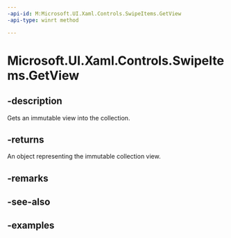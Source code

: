 ```yaml
---
-api-id: M:Microsoft.UI.Xaml.Controls.SwipeItems.GetView
-api-type: winrt method

---
```

<!-- Method syntax.
public IVectorView<SwipeItem> SwipeItems.GetView()
-->

# Microsoft.UI.Xaml.Controls.SwipeItems.GetView


## -description

Gets an immutable view into the collection.


## -returns

An object representing the immutable collection view.


## -remarks


## -see-also


## -examples


